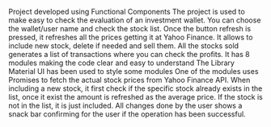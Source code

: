 Project developed using Functional Components
The project is used to make easy to check the evaluation of an investment wallet. You can choose the wallet/user name and check the stock list. Once the button refresh is pressed, it refreshes all the prices getting it at Yahoo Finance. It allows to include new stock, delete if needed and sell them. All the stocks sold generates a list of transactions where you can check the profits.
It has 8 modules making the code clear and easy to understand
The Library Material UI has been used to style some modules
One of the modules uses Promises to fetch the actual stock prices from Yahoo Finance API.
When including a new stock, it first check if the specific stock already exists in the list, once it exist the amount is refreshed as the average price. If the stock is not in the list, it is just included.
All changes done by the user shows a snack bar confirming for the user if the operation has been successful.
